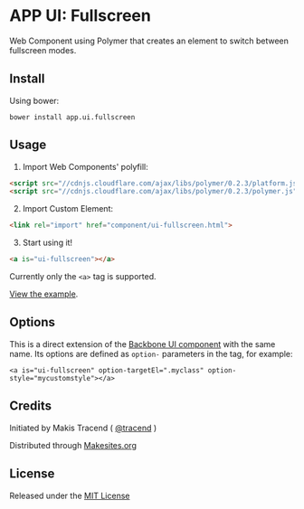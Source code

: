 # APP UI: Fullscreen

Web Component using Polymer that creates an element to switch between fullscreen modes.

## Install

Using bower:
```
bower install app.ui.fullscreen
```

## Usage

1. Import Web Components' polyfill:

```html
<script src="//cdnjs.cloudflare.com/ajax/libs/polymer/0.2.3/platform.js"></script>
<script src="//cdnjs.cloudflare.com/ajax/libs/polymer/0.2.3/polymer.js"></script>
```

2. Import Custom Element:

```html
<link rel="import" href="component/ui-fullscreen.html">
```

3. Start using it!

```html
<a is="ui-fullscreen"></a>
```

Currently only the ```<a>``` tag is supported.

[View the example](http://rawgit.com/app-ui/fullscreen/master/examples/component.html).


## Options

This is a direct extension of the [Backbone UI component](http://github.com/backbone-ui/fullscreen) with the same name. Its options are defined as ```option-``` parameters in the tag, for example:
```
<a is="ui-fullscreen" option-targetEl=".myclass" option-style="mycustomstyle"></a>
```


## Credits

Initiated by Makis Tracend ( [@tracend](http://github.com/tracend) )

Distributed through [Makesites.org](http://makesites.org)


## License

Released under the [MIT License](http://makesites.org/licenses/MIT)
